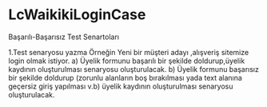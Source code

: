 # LcWaikikiLoginCase
Başarılı-Başarısız Test Senartoları

1.Test senaryosu yazma
Örneğin Yeni bir müşteri adayı ,alışveriş sitemize login olmak istiyor.
a) Üyelik formunu başarılı bir şekilde doldurup,üyelik kaydının oluşturulması senaryosu
oluşturulacak.
b) Üyelik formunu başarısız bir şekilde doldurup (zorunlu alanların boş bırakılması yada
text alanına geçersiz giriş yapılması v.b) üyelik kaydının oluşturulması senaryosu
oluşturulacak.
